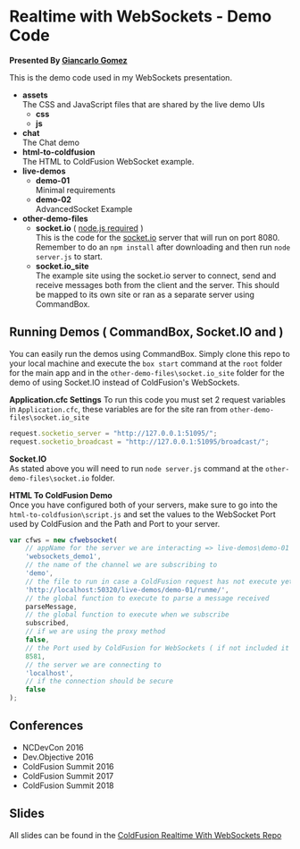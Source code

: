 # Realtime with WebSockets - Demo Code
__Presented By [Giancarlo Gomez](https://github.com/GiancarloGomez)__

This is the demo code used in my WebSockets presentation.

* __assets__<br />The CSS and JavaScript files that are shared by the live demo UIs
	* __css__
	* __js__
* __chat__<br />The Chat demo
* __html-to-coldfusion__<br />The HTML to ColdFusion WebSocket example.
* __live-demos__
	* __demo-01__<br />Minimal requirements
	* __demo-02__<br />AdvancedSocket Example
* __other-demo-files__
	* __socket.io__ ( [node.js required](https://nodejs.org/) )<br />
	This is the code for the [socket.io](http://socket.io/) server that will run on port 8080.
	Remember to do an ``npm install`` after downloading and then run ``node server.js`` to start.
	* __socket.io_site__<br />
	The example site using the socket.io server to connect, send and receive messages both from the client and the server.
	This should be mapped to its own site or ran as a separate server using CommandBox.

## Running Demos ( CommandBox, Socket.IO and )
You can easily run the demos using CommandBox. Simply clone this repo to your local machine
and execute the ``box start`` command at the ``root`` folder for the main app and in the ``other-demo-files\socket.io_site``
folder for the demo of using Socket.IO instead of ColdFusion's WebSockets.

__Application.cfc Settings__
To run this code you must set 2 request variables in ``Application.cfc``, these variables are for the site ran from ``other-demo-files\socket.io_site``

```javascript
request.socketio_server = "http://127.0.0.1:51095/";
request.socketio_broadcast = "http://127.0.0.1:51095/broadcast/";
```

__Socket.IO__<br />
As stated above you will need to run ``node server.js`` command at the ``other-demo-files\socket.io`` folder.

__HTML To ColdFusion Demo__<br />
Once you have configured both of your servers, make sure to go into the ``html-to-coldfusion\script.js`` and set
the values to the WebSocket Port used by ColdFusion and the Path and Port to your server.

```javascript
var cfws = new cfwebsocket(
	// appName for the server we are interacting => live-demos\demo-01
    'websockets_demo1',
    // the name of the channel we are subscribing to
    'demo',
    // the file to run in case a ColdFusion request has not execute yet
    'http://localhost:50320/live-demos/demo-01/runme/',
    // the global function to execute to parse a message received
    parseMessage,
    // the global function to execute when we subscribe
    subscribed,
    // if we are using the proxy method
    false,
    // the Port used by ColdFusion for WebSockets ( if not included it uses defaults defined in cfwebsocket.js)
    8581,
    // the server we are connecting to
    'localhost',
    // if the connection should be secure
    false
);
```

## Conferences
* NCDevCon 2016
* Dev.Objective 2016
* ColdFusion Summit 2016
* ColdFusion Summit 2017
* ColdFusion Summit 2018

## Slides
All slides can be found in the [ColdFusion Realtime With WebSockets Repo](https://github.com/GiancarloGomez/ColdFusion-Realtime-With-WebSockets "ColdFusion Realtime With WebSockets Repo")
